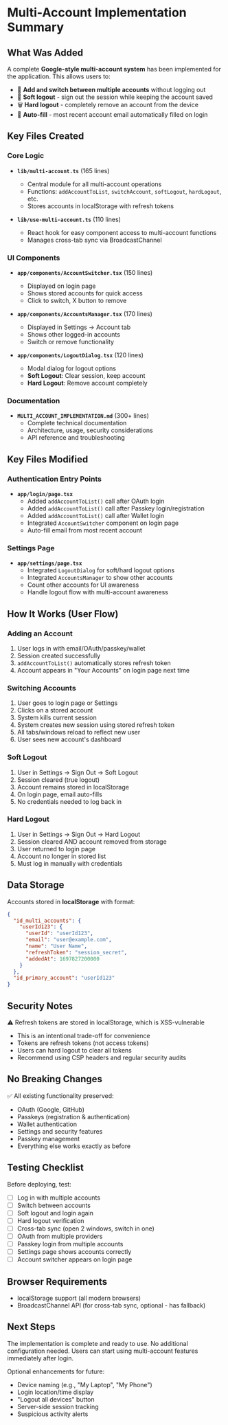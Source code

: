 # Multi-Account Implementation Summary

## What Was Added

A complete **Google-style multi-account system** has been implemented for the application. This allows users to:

- 🔄 **Add and switch between multiple accounts** without logging out
- 🔐 **Soft logout** - sign out the session while keeping the account saved
- 🗑️ **Hard logout** - completely remove an account from the device
- 📝 **Auto-fill** - most recent account email automatically filled on login

## Key Files Created

### Core Logic
- **`lib/multi-account.ts`** (165 lines)
  - Central module for all multi-account operations
  - Functions: `addAccountToList`, `switchAccount`, `softLogout`, `hardLogout`, etc.
  - Stores accounts in localStorage with refresh tokens

- **`lib/use-multi-account.ts`** (110 lines)
  - React hook for easy component access to multi-account functions
  - Manages cross-tab sync via BroadcastChannel

### UI Components
- **`app/components/AccountSwitcher.tsx`** (150 lines)
  - Displayed on login page
  - Shows stored accounts for quick access
  - Click to switch, X button to remove

- **`app/components/AccountsManager.tsx`** (170 lines)
  - Displayed in Settings → Account tab
  - Shows other logged-in accounts
  - Switch or remove functionality

- **`app/components/LogoutDialog.tsx`** (120 lines)
  - Modal dialog for logout options
  - **Soft Logout**: Clear session, keep account
  - **Hard Logout**: Remove account completely

### Documentation
- **`MULTI_ACCOUNT_IMPLEMENTATION.md`** (300+ lines)
  - Complete technical documentation
  - Architecture, usage, security considerations
  - API reference and troubleshooting

## Key Files Modified

### Authentication Entry Points
- **`app/login/page.tsx`**
  - Added `addAccountToList()` call after OAuth login
  - Added `addAccountToList()` call after Passkey login/registration
  - Added `addAccountToList()` call after Wallet login
  - Integrated `AccountSwitcher` component on login page
  - Auto-fill email from most recent account

### Settings Page
- **`app/settings/page.tsx`**
  - Integrated `LogoutDialog` for soft/hard logout options
  - Integrated `AccountsManager` to show other accounts
  - Count other accounts for UI awareness
  - Handle logout flow with multi-account awareness

## How It Works (User Flow)

### Adding an Account
1. User logs in with email/OAuth/passkey/wallet
2. Session created successfully
3. `addAccountToList()` automatically stores refresh token
4. Account appears in "Your Accounts" on login page next time

### Switching Accounts
1. User goes to login page or Settings
2. Clicks on a stored account
3. System kills current session
4. System creates new session using stored refresh token
5. All tabs/windows reload to reflect new user
6. User sees new account's dashboard

### Soft Logout
1. User in Settings → Sign Out → Soft Logout
2. Session cleared (true logout)
3. Account remains stored in localStorage
4. On login page, email auto-fills
5. No credentials needed to log back in

### Hard Logout
1. User in Settings → Sign Out → Hard Logout
2. Session cleared AND account removed from storage
3. User returned to login page
4. Account no longer in stored list
5. Must log in manually with credentials

## Data Storage

Accounts stored in **localStorage** with format:
```json
{
  "id_multi_accounts": {
    "userId123": {
      "userId": "userId123",
      "email": "user@example.com",
      "name": "User Name",
      "refreshToken": "session_secret",
      "addedAt": 1697827200000
    }
  },
  "id_primary_account": "userId123"
}
```

## Security Notes

⚠️ Refresh tokens are stored in localStorage, which is XSS-vulnerable
- This is an intentional trade-off for convenience
- Tokens are refresh tokens (not access tokens)
- Users can hard logout to clear all tokens
- Recommend using CSP headers and regular security audits

## No Breaking Changes

✅ All existing functionality preserved:
- OAuth (Google, GitHub)
- Passkeys (registration & authentication)
- Wallet authentication
- Settings and security features
- Passkey management
- Everything else works exactly as before

## Testing Checklist

Before deploying, test:
- [ ] Log in with multiple accounts
- [ ] Switch between accounts
- [ ] Soft logout and login again
- [ ] Hard logout verification
- [ ] Cross-tab sync (open 2 windows, switch in one)
- [ ] OAuth from multiple providers
- [ ] Passkey login from multiple accounts
- [ ] Settings page shows accounts correctly
- [ ] Account switcher appears on login page

## Browser Requirements

- localStorage support (all modern browsers)
- BroadcastChannel API (for cross-tab sync, optional - has fallback)

## Next Steps

The implementation is complete and ready to use. No additional configuration needed. Users can start using multi-account features immediately after login.

Optional enhancements for future:
- Device naming (e.g., "My Laptop", "My Phone")
- Login location/time display
- "Logout all devices" button
- Server-side session tracking
- Suspicious activity alerts
